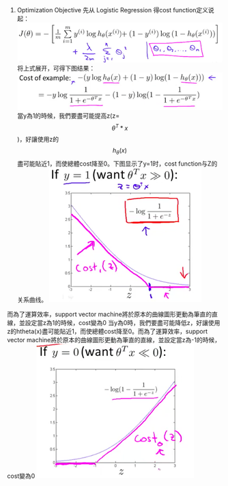 1. Optimization Objective
先从 Logistic Regression 得cost function定义说起：
![](/机器学习/25.png)
将上式展开，可得下图结果：
![](/机器学习/images/58.png)
當y為1的時候，我們要盡可能提高z(z=$$θ^T*x$$)，好讓使用z的$$h_{\theta}(x)$$盡可能貼近1，而使總體cost降至0。下图显示了y=1时，cost function与Z的关系曲线。
![](/机器学习/images/59.png)

而為了運算效率，support vector machine將於原本的曲線圖形更動為筆直的直線，並設定當z為1的時候，cost變為0
当y為0時，我們要盡可能降低z，好讓使用z的htheta(x)盡可能貼近1，而使總體cost降至0。而為了運算效率，support vector machine將於原本的曲線圖形更動為筆直的直線，並設定當z為-1的時候，cost變為0
![](/机器学习/images/60.png)